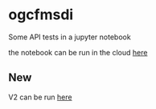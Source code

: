 
# ogcfmsdi

Some API tests in a jupyter notebook

the notebook can be run in the cloud [here](https://mybinder.org/v2/gh/kusala9/ogcfmsdi/HEAD?labpath=OWSLib_API_testing.ipynb)

## New
V2 can be run [here](https://mybinder.org/v2/gh/kusala9/ogcfmsdi/HEAD?labpath=OWSLib_API_testing_v2.ipynb)
